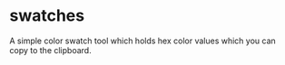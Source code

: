 # swatches

A simple color swatch tool which holds hex color values which you can copy to the clipboard.